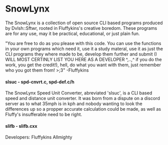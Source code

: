 # SnowLynx
The SnowLynx is a collection of open source CLI based programs produced by Dvlsh::Sftwr, rooted in Fluffykins's creative boredom. These programs are for any use, may it be practical, educational, or just plain fun.

"You are free to do as you please with this code. You can use the functions in your own programs which need it, use it a study materal, use it as just the CLI 
programs they where made to be, develop them further and submit (I WILL MOST CERTINLY LIST YOU HERE AS A DEVELOPER ^,..,^ if you do the work, you 
get the credit!), hell, do what you want with them, just remember who you got them from! >;3" -Fluffykins

#### slsuc - spd-cnvrt.c, spd-def.c/h

The SnowLynx Speed Unit Converter, abreviated 'slsuc', is a CLI based speed and distance unit converter. It was born from a dispute on a discord server as to 
what 35mph is in kph and nobody wanting to look the differences up so a propper accurate calculation could be made, as well as Fluffy's insufferable need to be right. 

#### slifb - slifb.cxx
    

Developers:
Fluffykins Allmighty
